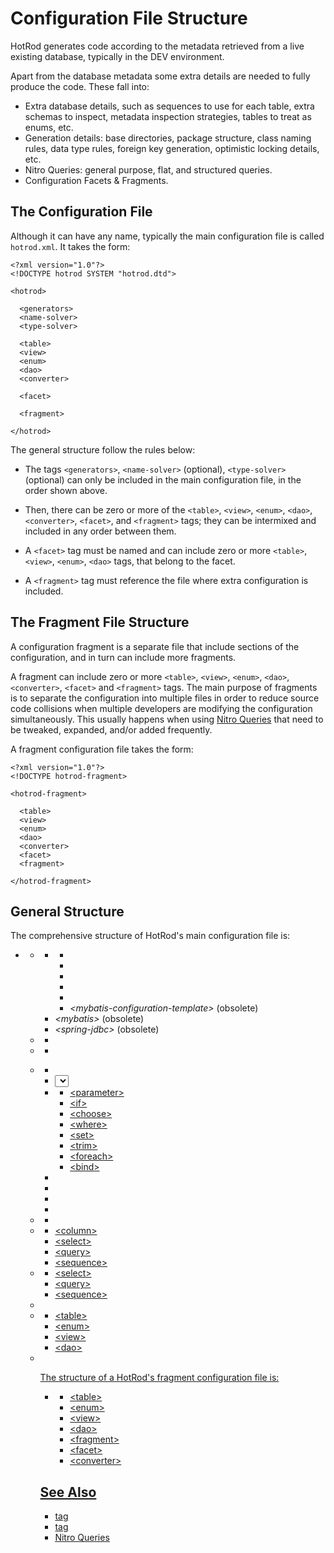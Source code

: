 # Configuration File Structure

HotRod generates code according to the metadata retrieved from a live existing database, typically 
in the DEV environment.

Apart from the database metadata some extra details are needed to fully produce the code. These fall into:

- Extra database details, such as sequences to use for each table, extra schemas to inspect, metadata inspection strategies, tables to treat as enums, etc.
- Generation details: base directories, package structure, class naming rules, data type rules, foreign key generation, optimistic locking details, etc.
- Nitro Queries: general purpose, flat, and structured queries.
- Configuration Facets & Fragments.

## The Configuration File

Although it can have any name, typically the main configuration file is called `hotrod.xml`. It takes the form:

    <?xml version="1.0"?>
    <!DOCTYPE hotrod SYSTEM "hotrod.dtd">
    
    <hotrod>
    
      <generators>
      <name-solver>
      <type-solver>
      
      <table>
      <view>
      <enum>
      <dao>
      <converter>
      
      <facet>
      
      <fragment>
      
    </hotrod>

The general structure follow the rules below:

- The tags `<generators>`, `<name-solver>` (optional), `<type-solver>` (optional) can only be included in the main configuration file, in the order shown above.

- Then, there can be zero or more of the `<table>`, `<view>`, `<enum>`, `<dao>`, `<converter>`, `<facet>`, and `<fragment>` tags; 
they can be intermixed and included in any order between them.

- A `<facet>` tag must be named and can include zero or more `<table>`, `<view>`, `<enum>`, `<dao>` tags, that belong to the facet.

- A `<fragment>` tag must reference the file where extra configuration is included.

## The Fragment File Structure

A configuration fragment is a separate file that include sections of the configuration, and in turn can include more fragments.

A fragment can include zero or more `<table>`, `<view>`, `<enum>`, `<dao>`, `<converter>`, `<facet>` and `<fragment>` tags. The main purpose of 
fragments is to separate the configuration into multiple files in order to reduce source code collisions when multiple developers are 
modifying the configuration simultaneously. This usually happens when using [Nitro Queries](../nitro/nitro-queries.md) that need to be tweaked, expanded, 
and/or added frequently.

A fragment configuration file takes the form:

    <?xml version="1.0"?>
    <!DOCTYPE hotrod-fragment>
    
    <hotrod-fragment>
    
      <table>
      <view>
      <enum>
      <dao>
      <converter>
      <facet>
      <fragment>
    
    </hotrod-fragment>

## General Structure

The comprehensive structure of HotRod's main configuration file is:

 * [<hotrod>](hotrod.md)
    * [<generators>](generators.md)
        * [<mybatis-spring>](mybatis-spring.md)
            * [<daos>](daos.md)
            * [<mappers>](mapper.md)
            * [<select-generation>](select-generation.md)
            * [<classic-fk-navigation>](classic-fk-navigation-mybatis-spring.md)
            * [<property>](property.md)
            * *&lt;mybatis-configuration-template>* (obsolete)
        * *&lt;mybatis>* (obsolete)
        * *&lt;spring-jdbc>* (obsolete)
    * [<name-solver>](name-solver.md)
        * [<name>](name.md)
    * [<type-solver>](type-solver.md)
        * [<when>](when-type-solver.md)
    * [<table>](table.md)
        * [<column>](column.md)
        * [<select>](select.md)
            * [<parameter>](parameter.md)
            * [<column>](column.md)
            * [<columns>](columns.md)
                * [<vo>](vo.md)
                   * [<association>](association.md)
                     * &lt;association>
                     * [<collection>](collection.md)
                     * [<expression>](expression.md)
                   * &lt;collection>
                        * &lt;association>
                        * &lt;collection>
                        * &lt;expression>
                   * &lt;expression>
                * &lt;association>
                * &lt;expression>
            * [<complement>](complement.md)
                * [<if>](id.md)
                   * Any number of &lt;if>, &lt;choose>, &lt;where>, &lt;set>, &lt;trim>, &lt;foreach>, &lt;bind>
                * [<choose>](choose.md)
                    * [<when>](when-choose.md)
                      * Any number of &lt;if>, &lt;choose>, &lt;where>, &lt;set>, &lt;trim>, &lt;foreach>, &lt;bind>
                    * [<otherwise>](otherwise.md)
                      * Any number of &lt;if>, &lt;choose>, &lt;where>, &lt;set>, &lt;trim>, &lt;foreach>, &lt;bind>
                * [<where>](where.md)
                      * Any number of &lt;if>, &lt;choose>, &lt;where>, &lt;set>, &lt;trim>, &lt;foreach>, &lt;bind>
                * [<set>](set.md)
                      * Any number of &lt;if>, &lt;choose>, &lt;where>, &lt;set>, &lt;trim>, &lt;foreach>, &lt;bind>
                * [<trim>](trim.md)
                      * Any number of &lt;if>, &lt;choose>, &lt;where>, &lt;set>, &lt;trim>, &lt;foreach>, &lt;bind>
                * [<foreach>](foreach.md)
                * [<bind>](bind.md)
        * [<query>](query.md)
            * &lt;parameter>
            * &lt;if>
            * &lt;choose>
            * &lt;where>
            * &lt;set>
            * &lt;trim>
            * &lt;foreach>
            * &lt;bind>
        * [<sequence>](sequence.md)
        * [<classic-fk-navigation>](classic-fk-navigation-table.md)
        * [<auto-generated-column>](auto-generated-column.md)
        * [<version-control-column>](version-control-column.md)
    * [<enum>](enum.md)
        * [<non-persistent>](non-persistent.md)
    * [<view>](view.md)
        * &lt;column>
        * &lt;select>
        * &lt;query>
        * &lt;sequence>
    * [<dao>](dao.md)
        * &lt;select>
        * &lt;query>
        * &lt;sequence>
    * [<fragment>](fragment.md)
    * [<facet>](facet.md)
        * &lt;table>
        * &lt;enum>
        * &lt;view>
        * &lt;dao>
    * [<converter>](converter.md)

The structure of a HotRod's fragment configuration file is:

 * [<hotrod-fragment>](hotrod-fragment.md)
    * &lt;table>
    * &lt;enum>
    * &lt;view>
    * &lt;dao>
    * &lt;fragment>
    * &lt;facet>
    * &lt;converter>



## See Also

- [<name-solver>](name-solver.md) tag
- [<type-solver>](type-solver.md) tag
- [Nitro Queries](../nitro/nitro-queries.md)
 
 
 